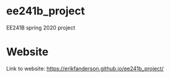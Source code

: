 # ee241b_project
EE241B spring 2020 project

# Website
Link to website: https://erikfanderson.github.io/ee241b_project/
